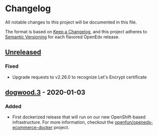 # Changelog

All notable changes to this project will be documented in this file.

The format is based on [Keep a Changelog](https://keepachangelog.com/en/1.0.0/),
and this project adheres to [Semantic
Versioning](https://semver.org/spec/v2.0.0.html) for each flavored OpenEdx
release.

## [Unreleased]

### Fixed

- Upgrade requests to v2.26.0 to recognize Let's Encrypt certificate

## [dogwood.3] - 2020-01-03

### Added

- First dockerized release that will run on our new OpenShift-based
  infrastructure. For more information, checkout the
  [openfun/openedx-ecommerce-docker](https://github.com/openfun/openedx-ecommerce-docker)
  project.

[unreleased]: https://github.com/openfun/ecommerce/compare/dogwood.3...fun/ecommerce-ol
[dogwood.3]: https://github.com/openfun/ecommerce/releases/tag/dogwood.3
